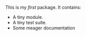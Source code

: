 This is my *first* package. It contains:

* A tiny module.
* A tiny test suite.
* Some meager documentation


